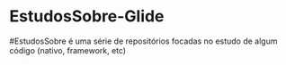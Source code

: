# EstudosSobre-Glide
#EstudosSobre é uma série de repositórios focadas no estudo de algum código (nativo, framework, etc)
